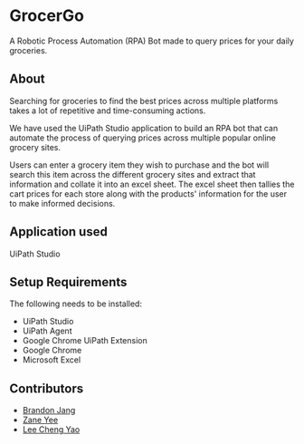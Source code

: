 # GrocerGo
A Robotic Process Automation (RPA) Bot made to query prices for your daily groceries.

 
## About
Searching for groceries to find the best prices across multiple platforms takes a lot of repetitive and time-consuming actions.
 
We have used the UiPath Studio application to build an RPA bot that can automate the process of querying prices across multiple popular online grocery sites. 
 
Users can enter a grocery item they wish to purchase and the bot will search this item across the different grocery sites and extract that information and collate it into an excel sheet. The excel sheet then tallies the cart prices for each store along with the products' information for the user to make informed decisions.
 
## Application used
UiPath Studio

## Setup Requirements
The following needs to be installed:
* UiPath Studio
* UiPath Agent
* Google Chrome UiPath Extension
* Google Chrome
* Microsoft Excel

## Contributors
* [Brandon Jang](https://github.com/timooo-thy)    
* [Zane Yee](https://github.com/junhao21xd)               
* [Lee Cheng Yao](https://github.com/chengyaolee)          

